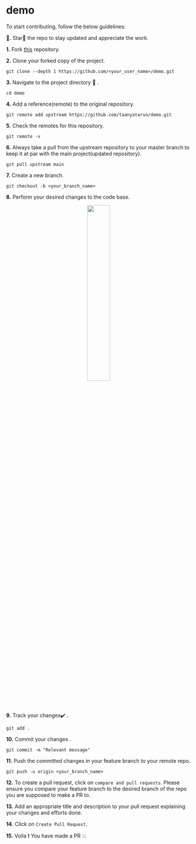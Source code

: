 # demo
To start contributing, follow the below guidelines: 

**🌟.**  Star🌟 the repo to stay updated and appreciate the work.


**1.**  Fork [this](https://github.com/taanyatarun/demo.git) repository.

**2.**  Clone your forked copy of the project.

```
git clone --depth 1 https://github.com/<your_user_name>/demo.git
```

**3.** Navigate to the project directory :file_folder: .

```
cd demo
```

**4.** Add a reference(remote) to the original repository.

```
git remote add upstream https://github.com/taanyatarun/demo.git
```

**5.** Check the remotes for this repository.

```
git remote -v
```

**6.** Always take a pull from the upstream repository to your master branch to keep it at par with the main project(updated repository).

```
git pull upstream main
```

**7.** Create a new branch.

```
git checkout -b <your_branch_name>
```

**8.** Perform your desired changes to the code base.

<p align="center"><img width=35% src="https://media2.giphy.com/media/L1R1tvI9svkIWwpVYr/giphy.gif?cid=ecf05e47pzi2rpig0vc8pjusra8hiai1b91zgiywvbubu9vu&rid=giphy.gif"></p>

**9.** Track your changes:heavy_check_mark: .

```
git add . 
```

**10.** Commit your changes .

```
git commit -m "Relevant message"
```

**11.** Push the committed changes in your feature branch to your remote repo.

```
git push -u origin <your_branch_name>
```

**12.** To create a pull request, click on `compare and pull requests`. Please ensure you compare your feature branch to the desired branch of the repo you are supposed to make a PR to.

**13.** Add an appropriate title and description to your pull request explaining your changes and efforts done.

**14.** Click on `Create Pull Request`.

**15.** Voila :exclamation: You have made a PR :boom: 
